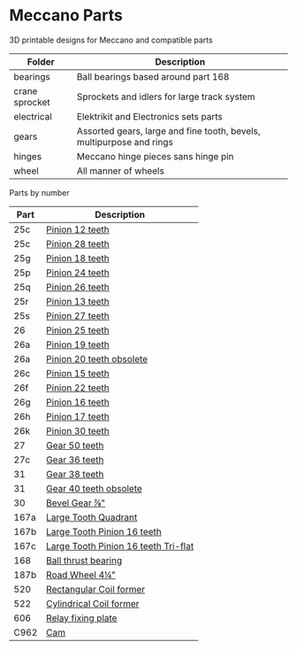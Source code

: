 # Meccano Parts

3D printable designs for Meccano and compatible parts

Folder | Description
------ | -----------
bearings | Ball bearings based around part 168
crane sprocket | Sprockets and idlers for large track system
electrical | Elektrikit and Electronics sets parts
gears | Assorted gears, large and fine tooth, bevels, multipurpose and rings
hinges | Meccano hinge pieces sans hinge pin
wheel | All manner of wheels


Parts by number

Part | Description
---- | -----------
25c | [Pinion 12 teeth](gears/standard)
25c | [Pinion 28 teeth](gears/standard)
25g | [Pinion 18 teeth](gears/standard)
25p | [Pinion 24 teeth](gears/standard)
25q | [Pinion 26 teeth](gears/standard)
25r | [Pinion 13 teeth](gears/standard)
25s | [Pinion 27 teeth](gears/standard)
26 | [Pinion 25 teeth](gears/standard)
26a | [Pinion 19 teeth](gears/standard)
26a | [Pinion 20 teeth obsolete](gears/standard)
26c | [Pinion 15 teeth](gears/standard)
26f | [Pinion 22 teeth](gears/standard)
26g | [Pinion 16 teeth](gears/standard)
26h | [Pinion 17 teeth](gears/standard)
26k | [Pinion 30 teeth](gears/standard)
27 | [Gear 50 teeth](gears/standard)
27c | [Gear 36 teeth](gears/standard)
31 | [Gear 38 teeth](gears/standard)
31 | [Gear 40 teeth obsolete](gears/standard)
30 | [Bevel Gear &frac78;"](gears/bevel)
167a | [Large Tooth Quadrant](gears/large-tooth/quadrant)
167b | [Large Tooth Pinion 16 teeth](gears/large-tooth/pinion)
167c | [Large Tooth Pinion 16 teeth Tri-flat](gears/large-tooth/pinion)
168 | [Ball thrust bearing](bearings)
187b | [Road Wheel 4&frac14;"](wheel/road)
520 | [Rectangular Coil former](electrical)
522 | [Cylindrical Coil former](electrical)
606 | [Relay fixing plate](electrical)
C962 | [Cam](modern_plastic)
